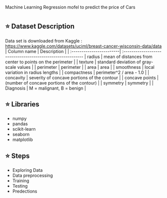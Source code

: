 
Machine Learning Regression mofel to predict the price of Cars
<h1 align="center"Cars prices prediction </h1>


## :star: Dataset Description
Data set is downloaded from Kaggle : https://www.kaggle.com/datasets/uciml/breast-cancer-wisconsin-data/data
| Column name              | Description                                                |
| :------------------------| :----------------------------------------------------------
| radius                   | mean of distances from center to points on the perimeter   |
| texture                  | standard deviation of gray-scale values                    |
| perimeter                | perimeter                                                  |
| area                     | area                                                       |
| smoothness               | local variation in radius lengths                          |
| compactness              | perimeter^2 / area - 1.0                                   |
| concavity                | severity of concave portions of the contour                |
| concave points           | (number of concave portions of the contour)                |
| symmetry                 | symmetry                                                   |
| Diagnosis                |  M = malignant, B = benign                                 |

## :star: Libraries 
- numpy
- pandas
- scikit-learn
- seaborn
- matplotlib

## :star: Steps
- Exploring Data
- Data preprocessing
- Training
- Testing
- Predections
